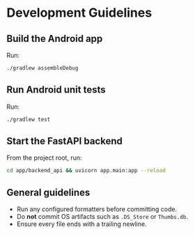 # Development Guidelines

## Build the Android app
Run:
```bash
./gradlew assembleDebug
```

## Run Android unit tests
Run:
```bash
./gradlew test
```

## Start the FastAPI backend
From the project root, run:
```bash
cd app/backend_api && uvicorn app.main:app --reload
```

## General guidelines
- Run any configured formatters before committing code.
- Do **not** commit OS artifacts such as `.DS_Store` or `Thumbs.db`.
- Ensure every file ends with a trailing newline.
